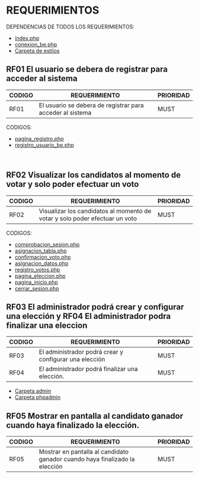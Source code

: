 # REQUERIMIENTOS

DEPENDENCIAS DE TODOS LOS REQUERIMIENTOS:
- [index.php](https://github.com/FernandoVS11/Trabajos-PE/blob/TerceraEntrega/Códigos/index.php)
- [conexion_be.php](https://github.com/FernandoVS11/Trabajos-PE/blob/TerceraEntrega/Códigos/php/conexion_be.php)
- [Carpeta de estilos](https://github.com/FernandoVS11/Trabajos-PE/tree/TerceraEntrega/Códigos/Estilos)

## RF01 El usuario se debera de registrar para acceder al sistema
| CODIGO | REQUERIMIENTO | PRIORIDAD |
|--------|---------------|-----------|
|  RF01  | El usuario se debera de registrar para acceder al sistema | MUST |

CODIGOS:
- [pagina_registro.php](https://github.com/FernandoVS11/Trabajos-PE/blob/TerceraEntrega/Códigos/pagina_registro.php)
- [registro_usuario_be.php](https://github.com/FernandoVS11/Trabajos-PE/blob/TerceraEntrega/Códigos/php/registro_usuario_be.php)


<br>

## RF02 Visualizar los candidatos al momento de votar y solo poder efectuar un voto
| CODIGO | REQUERIMIENTO | PRIORIDAD |
|--------|---------------|-----------|
|  RF02  | Visualizar los candidatos al momento de votar y solo poder efectuar un voto| MUST |

CODIGOS:

- [comprobacion_sesion.php](https://github.com/FernandoVS11/Trabajos-PE/blob/TerceraEntrega/Códigos/php/comprobacion_sesion.php)
- [asignacion_tabla.php](https://github.com/FernandoVS11/Trabajos-PE/blob/TerceraEntrega/Códigos/php/asignacion_tabla.php)
- [confirmacion_voto.php](https://github.com/FernandoVS11/Trabajos-PE/blob/TerceraEntrega/Códigos/php/confirmacion_voto.php)
- [asignacion_datos.php](https://github.com/FernandoVS11/Trabajos-PE/blob/TerceraEntrega/Códigos/php/asignacion_datos.php)
- [registro_votos.php](https://github.com/FernandoVS11/Trabajos-PE/blob/TerceraEntrega/Códigos/php/registro_votos.php)
- [pagina_eleccion.php](https://github.com/FernandoVS11/Trabajos-PE/blob/TerceraEntrega/Códigos/pagina_eleccion.php)
- [pagina_inicio.php](https://github.com/FernandoVS11/Trabajos-PE/blob/TerceraEntrega/Códigos/pagina_inicio.php)
- [cerrar_sesion.php](https://github.com/FernandoVS11/Trabajos-PE/blob/TerceraEntrega/Códigos/php/cerrar_sesion.php)

## RF03 El administrador podrá crear y configurar una elección y RF04 El administrador podra finalizar una eleccion	

| CODIGO | REQUERIMIENTO | PRIORIDAD |
|--------|---------------|-----------|
|  RF03 | El administrador podrá crear y configurar una elección| MUST |
|  RF04 | El administrador podrá finalizar una elección.	| MUST |

- [Carpeta admin](https://github.com/FernandoVS11/Trabajos-PE/tree/TerceraEntrega/Códigos/admin)
- [Carpeta phpadmin](https://github.com/FernandoVS11/Trabajos-PE/tree/TerceraEntrega/Códigos/phpadmin)

## RF05 Mostrar en pantalla al candidato ganador cuando haya finalizado la elección.

| CODIGO | REQUERIMIENTO | PRIORIDAD |
|--------|---------------|-----------|
|  RF05 | Mostrar en pantalla al candidato ganador cuando haya finalizado la elección| MUST |




